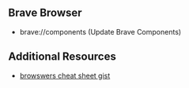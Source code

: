 

## Brave Browser 
  - brave://components (Update Brave Components)

## Additional Resources
  - [browswers cheat sheet gist](https://gist.github.com/henri/a454bb27edb3d3a567c5a695f0582aa7)
